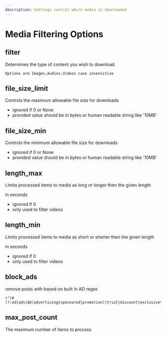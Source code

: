 ```yaml
---
description: Settings control which media is downloaded
---
```


# Media Filtering Options

## filter

Determines the type of content you wish to download.

```
Options are Images,Audios,Videos case insensitive
```



## file\_size\_limit

Controls the maximum allowable file size for downloads

* ignored if 0 or None
* provided value should be in bytes or human readable string like '10MB'

## file\_size\_min

Controls the minimum allowable file size for downloads

* ignored if 0 or None
* provided value should be in bytes or human readable string like '10MB'



## length\_max

Limits processed items to media as long or  longer then the given length

in seconds

* ignored if 0
* only used to filter videos

## length\_min

Limits processed items to media as short or  shorter then the given length

in seconds

* ignored if 0
* only used to filter videos

## block\_ads

remove posts with based on built in AD regex

```
r"(#(?:ad|ads|AD|advertising|sponsored|promotion)|trial|discount|exclusive\s+offer|giveaway|limited\s+time|\Buser\s+promo|shoutout|endorsement)"

```

## max\_post\_count

The maximum  number of items to process

